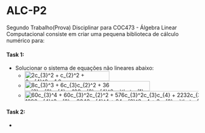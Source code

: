 # ALC-P2
Segundo Trabalho(Prova) Disciplinar para COC473 - Álgebra Linear Computacional consiste em criar uma pequena biblioteca de cálculo numérico para: 

#### **Task 1:** 
- Solucionar o sistema de equações não lineares abaixo:  
  - <img src="http://www.sciweavers.org/tex2img.php?eq=2c_%7B3%7D%5E2%20%2B%20c_%7B2%7D%5E2%20%2B%206c_%7B4%7D%5E2%20%3D%201.0&bc=White&fc=Black&im=jpg&fs=12&ff=arev&edit=0" align="center" border="0" alt="2c_{3}^2 + c_{2}^2 + 6c_{4}^2 = 1.0" width="222" height="26" />
  - <img src="http://www.sciweavers.org/tex2img.php?eq=8c_%7B3%7D%5E3%20%2B%206c_%7B3%7Dc_%7B2%7D%5E2%20%2B%2036%20c_%7B3%7Dc_%7B2%7Dc_%7B4%7D%20%2B%20108c_%7B3%7Dc_%7B4%7D%5E2%20%3D%20%5Ctheta_%7B1%7D&bc=White&fc=Black&im=jpg&fs=12&ff=arev&edit=0" align="center" border="0" alt="8c_{3}^3 + 6c_{3}c_{2}^2 + 36 c_{3}c_{2}c_{4} + 108c_{3}c_{4}^2 = \theta_{1}" width="328" height="26" />    
  - <img src="http://www.sciweavers.org/tex2img.php?eq=60c_%7B3%7D%5E4%20%2B%2060c_%7B3%7D%5E2c_%7B2%7D%5E2%20%2B%20576c_%7B3%7D%5E2c_%7B3%7Dc_%7B4%7D%20%2B%202232c_%7B3%7D%5E2c_%7B4%7D%5E2%20%2B%20252c_%7B4%7D%5E2c_%7B2%7D%5E2%20%2B%201296c_%7B4%7D%5E3c_%7B2%7D%20%2B%203348c_%7B4%7D%5E4%20%2B%2024c_%7B2%7D%5E3c_4%20%2B%203c_%7B2%7D%20%3D%20%5Ctheta_%7B2%7D&bc=White&fc=Black&im=jpg&fs=12&ff=arev&edit=0" align="center" border="0" alt="60c_{3}^4 + 60c_{3}^2c_{2}^2 + 576c_{3}^2c_{3}c_{4} + 2232c_{3}^2c_{4}^2 + 252c_{4}^2c_{2}^2 + 1296c_{4}^3c_{2} + 3348c_{4}^4 + 24c_{2}^3c_4 + 3c_{2} = \theta_{2}" width="772" height="26" />  
  
  
  

#### **Task 2:**
- 
